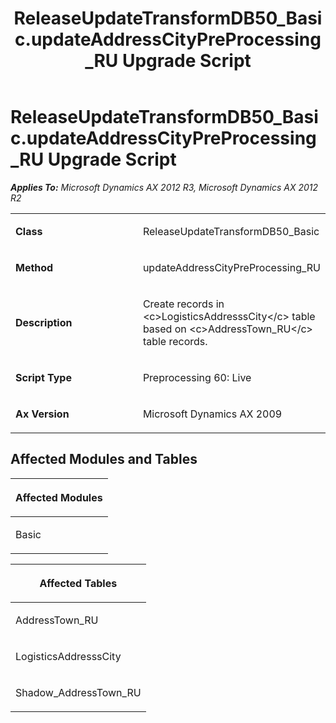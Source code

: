﻿---
title: ReleaseUpdateTransformDB50_Basic.updateAddressCityPreProcessing_RU Upgrade Script
TOCTitle: ReleaseUpdateTransformDB50_Basic.updateAddressCityPreProcessing_RU Upgrade Script
ms:assetid: 2c4edcf4-600a-6ba9-f645-524a151ccd32
ms:mtpsurl: https://msdn.microsoft.com/en-us/library/JJ735973(v=AX.60)
ms:contentKeyID: 49707390
ms.date: 05/18/2015
mtps_version: v=AX.60
---

# ReleaseUpdateTransformDB50\_Basic.updateAddressCityPreProcessing\_RU Upgrade Script 


_**Applies To:** Microsoft Dynamics AX 2012 R3, Microsoft Dynamics AX 2012 R2_

<table>
<colgroup>
<col style="width: 50%" />
<col style="width: 50%" />
</colgroup>
<tbody>
<tr class="odd">
<td><p><strong>Class</strong></p></td>
<td><p>ReleaseUpdateTransformDB50_Basic</p></td>
</tr>
<tr class="even">
<td><p><strong>Method</strong></p></td>
<td><p>updateAddressCityPreProcessing_RU</p></td>
</tr>
<tr class="odd">
<td><p><strong>Description</strong></p></td>
<td><p>Create records in &lt;c&gt;LogisticsAddresssCity&lt;/c&gt; table based on &lt;c&gt;AddressTown_RU&lt;/c&gt; table records.</p></td>
</tr>
<tr class="even">
<td><p><strong>Script Type</strong></p></td>
<td><p>Preprocessing 60: Live</p></td>
</tr>
<tr class="odd">
<td><p><strong>Ax Version</strong></p></td>
<td><p>Microsoft Dynamics AX 2009</p></td>
</tr>
</tbody>
</table>


## Affected Modules and Tables

<table>
<colgroup>
<col style="width: 100%" />
</colgroup>
<thead>
<tr class="header">
<th><p>Affected Modules</p></th>
</tr>
</thead>
<tbody>
<tr class="odd">
<td><p>Basic</p></td>
</tr>
</tbody>
</table>


<table>
<colgroup>
<col style="width: 100%" />
</colgroup>
<thead>
<tr class="header">
<th><p>Affected Tables</p></th>
</tr>
</thead>
<tbody>
<tr class="odd">
<td><p>AddressTown_RU</p></td>
</tr>
<tr class="even">
<td><p>LogisticsAddresssCity</p></td>
</tr>
<tr class="odd">
<td><p>Shadow_AddressTown_RU</p></td>
</tr>
</tbody>
</table>

  


